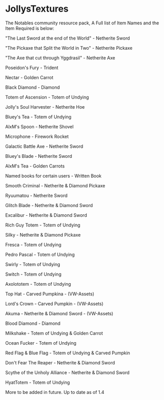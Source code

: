 # JollysTextures
The Notables community resource pack,
A Full list of Item Names and the Item Required is below:

"The Last Sword at the end of the World" - Netherite Sword

"The Pickaxe that Split the World in Two" - Netherite Pickaxe

"The Axe that cut through Yggdrasil" - Netherite Axe

Poseidon's Fury - Trident

Nectar - Golden Carrot

Black Diamond - Diamond

Totem of Ascension - Totem of Undying

Jolly's Soul Harvester - Netherite Hoe

Bluey's Tea - Totem of Undying

AlxM's Spoon - Netherite Shovel

Microphone - Firework Rocket

Galactic Battle Axe - Netherite Sword

Bluey's Blade - Netherite Sword

AlxM's Tea - Golden Carrots

Named books for certain users - Written Book

Smooth Criminal - Netherite & Diamond Pickaxe

Ryuumatou - Netherite Sword

Glitch Blade - Netherite & Diamond Sword

Excalibur - Netherite & Diamond Sword

Rich Guy Totem - Totem of Undying

Silky - Netherite & Diamond Pickaxe 

Fresca - Totem of Undying

Pedro Pascal - Totem of Undying

Swirly - Totem of Undying

Switch - Totem of Undying

Axolototem - Totem of Undying

Top Hat - Carved Pumpkina - (VW-Assets)

Lord's Crown - Carved Pumpkin - (VW-Assets)

Akuma - Netherite & Diamond Sword - (VW-Assets)

Blood Diamond - Diamond

Milkshake - Totem of Undying & Golden Carrot

Ocean Fucker - Totem of Undying

Red Flag & Blue Flag - Totem of Undying & Carved Pumpkin

Don't Fear The Reaper - Netherite & Diamond Sword

Scythe of the Unholy Alliance - Netherite & Diamond Sword

HyatTotem - Totem of Undying

More to be added in future.
Up to date as of 1.4
